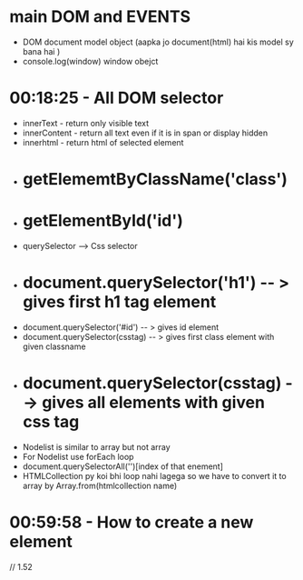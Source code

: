 # main DOM and EVENTS

- DOM document model object (aapka jo document(html) hai kis model sy bana hai )
- console.log(window) window obejct

# 00:18:25  -  All DOM selector

- innerText -  return only visible text
- innerContent - return all text even if it is in span or display hidden
- innerhtml - return html of selected element
- # getElememtByClassName('class')
- # getElementById('id')
- querySelector --> Css selector
- # document.querySelector('h1') -- > gives first h1 tag element
- document.querySelector('#id') -- > gives id element
- document.querySelector(csstag) -- > gives first class element with given classname
- # document.querySelector(csstag) --> gives all elements with given css tag
- Nodelist is similar to array but not array
- For Nodelist use forEach loop
- document.querySelectorAll('')[index  of that enement] 
- HTMLCollection py koi bhi loop nahi lagega so we have to convert it to array by Array.from(htmlcollection name)


# 00:59:58  -  How to create a new element
// 1.52